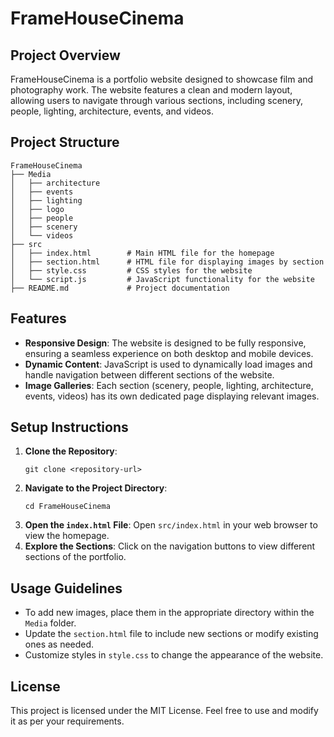# FrameHouseCinema

## Project Overview
FrameHouseCinema is a portfolio website designed to showcase film and photography work. The website features a clean and modern layout, allowing users to navigate through various sections, including scenery, people, lighting, architecture, events, and videos.

## Project Structure
```
FrameHouseCinema
├── Media
│   ├── architecture
│   ├── events
│   ├── lighting
│   ├── logo
│   ├── people
│   ├── scenery
│   └── videos
├── src
│   ├── index.html        # Main HTML file for the homepage
│   ├── section.html      # HTML file for displaying images by section
│   ├── style.css         # CSS styles for the website
│   └── script.js         # JavaScript functionality for the website
├── README.md             # Project documentation
```

## Features
- **Responsive Design**: The website is designed to be fully responsive, ensuring a seamless experience on both desktop and mobile devices.
- **Dynamic Content**: JavaScript is used to dynamically load images and handle navigation between different sections of the website.
- **Image Galleries**: Each section (scenery, people, lighting, architecture, events, videos) has its own dedicated page displaying relevant images.

## Setup Instructions
1. **Clone the Repository**: 
   ```
   git clone <repository-url>
   ```
2. **Navigate to the Project Directory**:
   ```
   cd FrameHouseCinema
   ```
3. **Open the `index.html` File**: Open `src/index.html` in your web browser to view the homepage.
4. **Explore the Sections**: Click on the navigation buttons to view different sections of the portfolio.

## Usage Guidelines
- To add new images, place them in the appropriate directory within the `Media` folder.
- Update the `section.html` file to include new sections or modify existing ones as needed.
- Customize styles in `style.css` to change the appearance of the website.

## License
This project is licensed under the MIT License. Feel free to use and modify it as per your requirements.